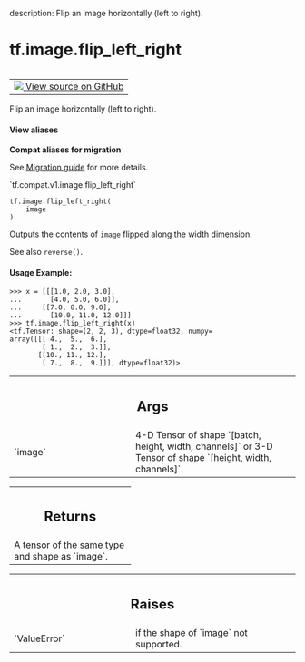 description: Flip an image horizontally (left to right).

<div itemscope itemtype="http://developers.google.com/ReferenceObject">
<meta itemprop="name" content="tf.image.flip_left_right" />
<meta itemprop="path" content="Stable" />
</div>

# tf.image.flip_left_right

<!-- Insert buttons and diff -->

<table class="tfo-notebook-buttons tfo-api nocontent" align="left">
<td>
  <a target="_blank" href="https://github.com/tensorflow/tensorflow/blob/r2.2/tensorflow/python/ops/image_ops_impl.py#L450-L481">
    <img src="https://www.tensorflow.org/images/GitHub-Mark-32px.png" />
    View source on GitHub
  </a>
</td>
</table>



Flip an image horizontally (left to right).

<section class="expandable">
  <h4 class="showalways">View aliases</h4>
  <p>
<b>Compat aliases for migration</b>
<p>See
<a href="https://www.tensorflow.org/guide/migrate">Migration guide</a> for
more details.</p>
<p>`tf.compat.v1.image.flip_left_right`</p>
</p>
</section>

<pre class="devsite-click-to-copy prettyprint lang-py tfo-signature-link">
<code>tf.image.flip_left_right(
    image
)
</code></pre>



<!-- Placeholder for "Used in" -->

Outputs the contents of `image` flipped along the width dimension.

See also `reverse()`.

#### Usage Example:



```
>>> x = [[[1.0, 2.0, 3.0],
...       [4.0, 5.0, 6.0]],
...     [[7.0, 8.0, 9.0],
...       [10.0, 11.0, 12.0]]]
>>> tf.image.flip_left_right(x)
<tf.Tensor: shape=(2, 2, 3), dtype=float32, numpy=
array([[[ 4.,  5.,  6.],
        [ 1.,  2.,  3.]],
       [[10., 11., 12.],
        [ 7.,  8.,  9.]]], dtype=float32)>
```

<!-- Tabular view -->
 <table class="responsive fixed orange">
<colgroup><col width="214px"><col></colgroup>
<tr><th colspan="2"><h2 class="add-link">Args</h2></th></tr>

<tr>
<td>
`image`
</td>
<td>
4-D Tensor of shape `[batch, height, width, channels]` or 3-D Tensor
of shape `[height, width, channels]`.
</td>
</tr>
</table>



<!-- Tabular view -->
 <table class="responsive fixed orange">
<colgroup><col width="214px"><col></colgroup>
<tr><th colspan="2"><h2 class="add-link">Returns</h2></th></tr>
<tr class="alt">
<td colspan="2">
A tensor of the same type and shape as `image`.
</td>
</tr>

</table>



<!-- Tabular view -->
 <table class="responsive fixed orange">
<colgroup><col width="214px"><col></colgroup>
<tr><th colspan="2"><h2 class="add-link">Raises</h2></th></tr>

<tr>
<td>
`ValueError`
</td>
<td>
if the shape of `image` not supported.
</td>
</tr>
</table>

